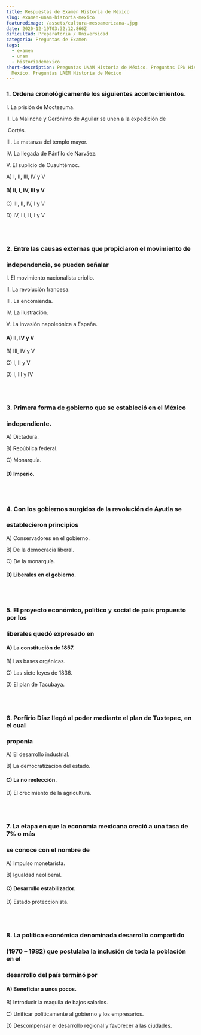 ```yaml
---
title: Respuestas de Examen Historia de México
slug: examen-unam-historia-mexico
featuredimage: /assets/cultura-mesoamericana-.jpg
date: 2020-12-19T03:32:12.866Z
dificultad: Preparatoria / Universidad
categoria: Preguntas de Examen
tags:
  - examen
  - unam
  - historiademexico
short-description: Preguntas UNAM Historia de México. Preguntas IPN Historia de
  México. Preguntas UAEM Historia de México
---
```



### 1. Ordena cronológicamente los siguientes acontecimientos.

I. La prisión de Moctezuma.

II. La Malinche y Gerónimo de Aguilar se unen a la expedición de

 Cortés.

III. La matanza del templo mayor.

IV. La llegada de Pánfilo de Narváez.

V. El suplicio de Cuauhtémoc.

A) I, II, III, IV y V

#### B) II, I, IV, III y V

C) III, II, IV, I y V

D) IV, III, II, I y V

<br/><br/>

### 2. Entre las causas externas que propiciaron el movimiento de

### independencia, se pueden señalar

I. El movimiento nacionalista criollo.

II. La revolución francesa.

III. La encomienda.

IV. La ilustración.

V. La invasión napoleónica a España.

#### A) II, IV y V

B) III, IV y V

C) I, II y V

D) I, III y IV

<br/><br/>

### 3. Primera forma de gobierno que se estableció en el México

### independiente.

A) Dictadura.

B) República federal.

C) Monarquía.

#### D) Imperio.

<br/><br/>

### 4. Con los gobiernos surgidos de la revolución de Ayutla se

### establecieron principios

A) Conservadores en el gobierno.

B) De la democracia liberal.

C) De la monarquía.

#### D) Liberales en el gobierno.

<br/><br/>

### 5. El proyecto económico, político y social de país propuesto por los

### liberales quedó expresado en

#### A) La constitución de 1857.

B) Las bases orgánicas.

C) Las siete leyes de 1836.

D) El plan de Tacubaya.

<br/><br/>

### 6. Porfirio Díaz llegó al poder mediante el plan de Tuxtepec, en el cual

### proponía

A) El desarrollo industrial.

B) La democratización del estado.

#### C) La no reelección.

D) El crecimiento de la agricultura.

<br/><br/>

### 7. La etapa en que la economía mexicana creció a una tasa de 7% o más

### se conoce con el nombre de

A) Impulso monetarista.

B) Igualdad neoliberal.

#### C) Desarrollo estabilizador.

D) Estado proteccionista.

<br/><br/>

### 8. La política económica denominada desarrollo compartido

### (1970 – 1982) que postulaba la inclusión de toda la población en el

### desarrollo del país terminó por

#### A) Beneficiar a unos pocos.

B) Introducir la maquila de bajos salarios.

C) Unificar políticamente al gobierno y los empresarios.

D) Descompensar el desarrollo regional y favorecer a las ciudades.

<br/><br/>